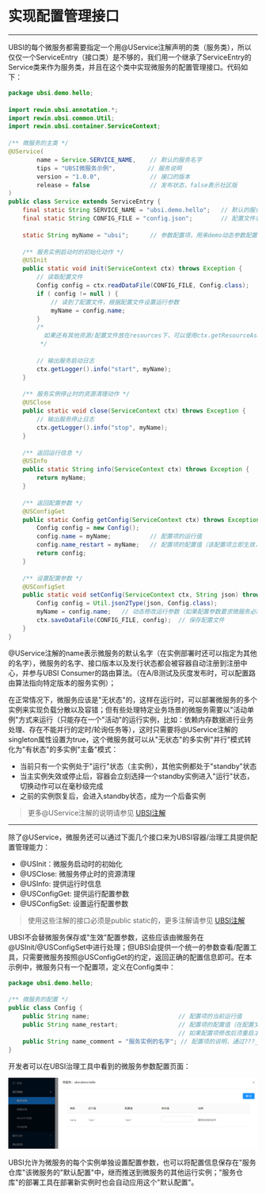 # 实现配置管理接口

---

UBSI的每个微服务都需要指定一个用@UService注解声明的类（服务类），所以仅仅一个ServiceEntry（接口类）是不够的，我们用一个继承了ServiceEntry的Service类来作为服务类，并且在这个类中实现微服务的配置管理接口。代码如下：

```java
package ubsi.demo.hello;

import rewin.ubsi.annotation.*;
import rewin.ubsi.common.Util;
import rewin.ubsi.container.ServiceContext;

/** 微服务的主类 */
@UService(
        name = Service.SERVICE_NAME,    // 默认的服务名字
        tips = "UBSI微服务示例",         // 服务说明
        version = "1.0.0",              // 接口的版本
        release = false                 // 发布状态，false表示社区版
)
public class Service extends ServiceEntry {
    final static String SERVICE_NAME = "ubsi.demo.hello";   // 默认的服务名字
    final static String CONFIG_FILE = "config.json";        // 配置文件名

    static String myName = "ubsi";      // 参数配置项，用来demo动态参数配置

    /** 服务实例启动时的初始化动作 */
    @USInit
    public static void init(ServiceContext ctx) throws Exception {
        // 读取配置文件
        Config config = ctx.readDataFile(CONFIG_FILE, Config.class);
        if ( config != null ) {
            // 读到了配置文件，根据配置文件设置运行参数
            myName = config.name;
        }
        /*
          如果还有其他资源/配置文件放在resources下，可以使用ctx.getResourceAsStream("filename")来读取
         */

        // 输出服务启动日志
        ctx.getLogger().info("start", myName);
    }

    /** 服务实例停止时的资源清理动作 */
    @USClose
    public static void close(ServiceContext ctx) throws Exception {
        // 输出服务停止日志
        ctx.getLogger().info("stop", myName);
    }

    /** 返回运行信息 */
    @USInfo
    public static String info(ServiceContext ctx) throws Exception {
        return myName;
    }

    /** 返回配置参数 */
    @USConfigGet
    public static Config getConfig(ServiceContext ctx) throws Exception {
        Config config = new Config();
        config.name = myName;           // 配置项的运行值
        config.name_restart = myName;   // 配置项的配置值（该配置项立即生效，不需要从配置文件中读取）
        return config;
    }

    /** 设置配置参数 */
    @USConfigSet
    public static void setConfig(ServiceContext ctx, String json) throws Exception {
        Config config = Util.json2Type(json, Config.class);
        myName = config.name;   // 动态修改运行参数（如果配置参数要求微服务必须重启后才能生效，则不能立即修改运行值，只能保存配置文件）
        ctx.saveDataFile(CONFIG_FILE, config);  // 保存配置文件
    }
}
```

@UService注解的name表示微服务的默认名字（在实例部署时还可以指定为其他的名字），微服务的名字、接口版本以及发行状态都会被容器自动注册到注册中心，并参与UBSI Consumer的路由算法。（在A/B测试及灰度发布时，可以配置路由算法指向特定版本的服务实例）；

在正常情况下，微服务应该是"无状态"的，这样在运行时，可以部署微服务的多个实例来实现负载分散以及容错；但有些处理特定业务场景的微服务需要以"活动单例"方式来运行（只能存在一个"活动"的运行实例，比如：依赖内存数据进行业务处理、存在不能并行的定时/轮询任务等），这时只需要将@UService注解的singleton属性设置为true，这个微服务就可以从"无状态"的多实例"并行"模式转化为"有状态"的多实例"主备"模式：

- 当前只有一个实例处于"运行"状态（主实例），其他实例都处于"standby"状态
- 当主实例失效或停止后，容器会立刻选择一个standby实例进入"运行"状态，切换动作可以在毫秒级完成
- 之前的实例恢复后，会进入standby状态，成为一个后备实例

> 更多@UService注解的说明请参见 [UBSI注解](../appendix/annotation.md)



------



除了@UService，微服务还可以通过下面几个接口来为UBSI容器/治理工具提供配置管理能力：

- @USInit：微服务启动时的初始化
- @USClose: 微服务停止时的资源清理
- @USInfo: 提供运行时信息
- @USConfigGet: 提供运行配置参数
- @USConfigSet: 设置运行配置参数

> 使用这些注解的接口必须是public static的，更多注解请参见 [UBSI注解](../appendix/annotation.md)



UBSI不会替微服务保存或"生效"配置参数，这些应该由微服务在@USInit/@USConfigSet中进行处理；但UBSI会提供一个统一的参数查看/配置工具，只需要微服务按照@USConfigGet的约定，返回正确的配置信息即可。在本示例中，微服务只有一个配置项，定义在Config类中：

```java
package ubsi.demo.hello;

/** 微服务的配置 */
public class Config {
    public String name;                         // 配置项的当前运行值
    public String name_restart;                 // 配置项的配置值（在配置文件中的值，非当前值）
                                                // 如果配置项修改后须重启才能生效，则通过???_restart返回
    public String name_comment = "服务实例的名字";	// 配置项的说明，通过???_comment返回
}
```

开发者可以在UBSI治理工具中看到的微服务参数配置页面：

![](config.png)



UBSI允许为微服务的每个实例单独设置配置参数，也可以将配置信息保存在"服务仓库"该微服务的"默认配置"中，继而推送到微服务的其他运行实例；"服务仓库"的部署工具在部署新实例时也会自动应用这个"默认配置"。

